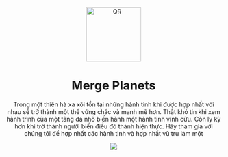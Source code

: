 <div align="center">
  <img src="https://user-images.githubusercontent.com/87349335/146346144-e9967980-edd6-4f86-a672-e858dfea5572.png" width="128" alt="QR" />
   <h1>Merge Planets</h1>
   <p>Trong một thiên hà xa xôi tồn tại những hành tinh khi được hợp nhất với nhau sẽ trở thành một thể vững chắc và mạnh mẽ hơn. Thật khó tin khi xem hành trình của một tảng đá nhỏ biến hành một hành tinh vĩnh cửu. Còn ly kỳ hơn khi trở thành người biến điều đó thành hiện thực. Hãy tham gia với chúng tôi để hợp nhất các hành tinh và hợp nhất vũ trụ làm một</p>
   <img src="https://user-images.githubusercontent.com/87349335/146346743-64a6d701-0eb8-4926-a3ee-32d0362cae99.png" />
</div>